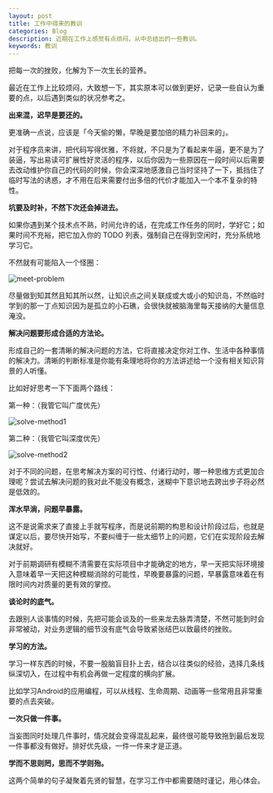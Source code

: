 ```yaml
---
layout: post
title: 工作中得来的教训
categories: Blog
description: 近期在工作上感觉有点烦闷，从中总结出的一些教训。
keywords: 教训
---
```


把每一次的挫败，化解为下一次生长的营养。

最近在工作上比较烦闷，大致想一下，其实原本可以做到更好，记录一些自认为重要的点，以后遇到类似的状况参考之。

**出来混，迟早是要还的。**

更准确一点说，应该是「今天偷的懒，早晚是要加倍的精力补回来的」。

对于程序员来讲，把代码写得优雅，不将就，不只是为了看起来牛逼，更不是为了装逼，写出易读可扩展性好灵活的程序，以后你因为一些原因在一段时间以后需要去改动维护你自己的代码的时候，你会深深地感激自己当时坚持了一下，抵挡住了临时写法的诱惑，才不用在后来需要付出多倍的代价才能加入一个本不复杂的特性。

**坑要及时补，不然下次还会掉进去。**

如果你遇到某个技术点不熟，时间允许的话，在完成工作任务的同时，学好它；如果时间不充裕，把它加入你的 TODO 列表，强制自己在得到空闲时，充分系统地学习它。

不然就有可能陷入一个怪圈：

![meet-problem](/Log/images/blog/meet-problem.png)

尽量做到知其然且知其所以然，让知识点之间关联成或大或小的知识岛，不然临时学到的那一丁点知识因为是孤立的小石礁，会很快就被脑海里每天接纳的大量信息淹没。

**解决问题要形成合适的方法论。**

形成自己的一套清晰的解决问题的方法，它将直接决定你对工作、生活中各种事情的解决力。清晰的判断标准是你能有条理地将你的方法讲述给一个没有相关知识背景的人听懂。

比如好好思考一下下面两个路线：

第一种：（我管它叫广度优先）

![solve-method1](/Log/images/blog/solve-method1.png)

第二种：（我管它叫深度优先）

![solve-method2](/Log/images/blog/solve-method2.png)

对于不同的问题，在思考解决方案的可行性、付诸行动时，哪一种思维方式更加合理呢？尝试去解决问题的我对此不能没有概念，迷糊中下意识地去跨出步子将必然是低效的。

**浑水早淌，问题早暴露。**

这不是说需求来了直接上手就写程序，而是说前期的构思和设计阶段过后，也就是谋定以后，要尽快开始写，不要纠缠于一些太细节上的问题，它们在实现阶段去解决就好。

对于前期调研有模糊不清需要在实际项目中才能确定的地方，早一天把实际环境接入意味着早一天把这种模糊消除的可能性，早晚要暴露的问题，早暴露意味着在有限时间内对质量的更有效的掌控。

**谈论时的底气。**

去跟别人谈事情的时候，先把可能会谈及的一些来龙去脉弄清楚，不然可能到时会非常被动，对业务逻辑的细节没有底气会导致紧张结巴以致最终的挫败。

**学习的方法。**

学习一样东西的时候，不要一股脑盲目扑上去，结合以往类似的经验，选择几条线纵深切入，在过程中有机会再做一定程度的横向扩展。

比如学习Android的应用编程，可以从线程、生命周期、动画等一些常用且非常重要的点去突破。

**一次只做一件事。**

当妄图同时处理几件事时，情况就会变得混乱起来，最终很可能导致拖到最后发现一件事都没有做好。排好优先级，一件一件来才是正道。

**学而不思则罔，思而不学则殆。**

这两个简单的句子凝聚着先贤的智慧，在学习工作中都需要随时谨记，用心体会。
